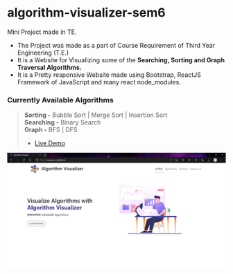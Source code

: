 # algorithm-visualizer-sem6
Mini Project made in TE.
- The Project was made as a part of Course Requirement of Third Year Engineering (T.E.) 
- It is a Website for Visualizing some of the **Searching, Sorting and Graph Traversal Algorithms.**
- It is a Pretty responsive Website made using Bootstrap, ReactJS Framework of JavaScript and many react node_modules.  
### Currently Available Algorithms  
 > **Sorting    -**     Bubble Sort | Merge Sort | Insertion Sort  
 > **Searching  -**     Binary Search  
 > **Graph      -**     BFS | DFS
 >- [Live Demo](https://saravana-sn.github.io/algorithm-visualizer-sem6/)


[<img src=https://github.com/saravana-sn/algorithm-visualizer-sem6/blob/master/screenshots/homepage.png>](https://saravana-sn.github.io/algorithm-visualizer-sem6/)


